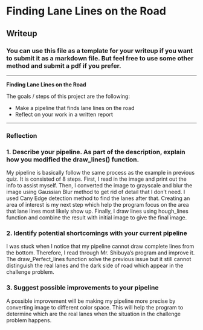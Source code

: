 # **Finding Lane Lines on the Road** 

## Writeup

### You can use this file as a template for your writeup if you want to submit it as a markdown file. But feel free to use some other method and submit a pdf if you prefer.

---

**Finding Lane Lines on the Road**

The goals / steps of this project are the following:
* Make a pipeline that finds lane lines on the road
* Reflect on your work in a written report


[//]: # (Image References)

[image1]: ./examples/grayscale.jpg "Grayscale"

---

### Reflection

### 1. Describe your pipeline. As part of the description, explain how you modified the draw_lines() function.

My pipeline is basically follow the same process as the example in previous quiz. It is consisted of 8 steps. First, I read in the image and print out the info to assist myself. Then, I converted the image to grayscale and blur the image using Gaussian Blur method to get rid of detail that I don’t need. I used Cany Edge detection method to find the lanes after that. Creating an area of interest is my next step which help the program focus on the area that lane lines most likely show up. Finally, I draw lines using hough_lines function and combine the result with initial image to give the final image. 


### 2. Identify potential shortcomings with your current pipeline

I was stuck when I notice that my pipeline cannot draw complete lines from the bottom. Therefore, I read through Mr. Shibuya’s program and improve it. The draw_Perfect_lines function solve the previous issue but it still cannot distinguish the real lanes and the dark side of road which appear in the challenge problem.

### 3. Suggest possible improvements to your pipeline

A possible improvement will be making my pipeline more precise by converting image to different color space. This will help the program to determine which are the real lanes when the situation in the challenge problem happens.
